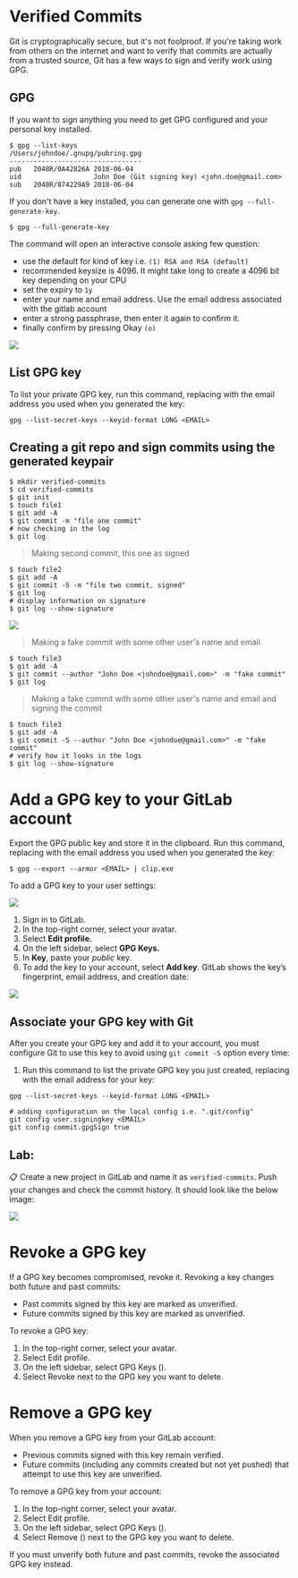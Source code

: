 # Verified Commits

Git is cryptographically secure, but it's not foolproof. If you're taking work from others on the internet and want to verify that commits are actually from a trusted source, Git has a few ways to sign and verify work using GPG.

## GPG
If you want to sign anything you need to get GPG configured and your personal key installed.

```shell
$ gpg --list-keys
/Users/johndoe/.gnupg/pubring.gpg
---------------------------------
pub   2048R/0A42826A 2018-06-04
uid                  John Doe (Git signing key) <john.doe@gmail.com>
sub   2048R/874229A9 2018-06-04
```

If you don't have a key installed, you can generate one with `gpg --full-generate-key`.

```shell
$ gpg --full-generate-key
```
The command will open an interactive console asking few question:
- use the default for kind of key i.e. `(1) RSA and RSA (default)`
- recommended keysize is 4096. It might take long to create a 4096 bit key depending on your CPU
- set the expiry to `1y`
- enter your name and email address. Use the email address associated with the gitlab account
- enter a strong passphrase, then enter it again to confirm it.
- finally confirm by pressing Okay `(o)`

![](/imgs/gpg-generate.png)

## List GPG key
To list your private GPG key, run this command, replacing <EMAIL> with the email address you used when you generated the key:

```shell
gpg --list-secret-keys --keyid-format LONG <EMAIL>
```

## Creating a git repo and sign commits using the generated keypair

```shell
$ mkdir verified-commits
$ cd verified-commits
$ git init
$ touch file1
$ git add -A
$ git commit -m "file one commit"
# now checking in the log
$ git log
```

> Making second commit, this one as signed

```shell
$ touch file2
$ git add -A
$ git commit -S -m "file two commit, signed"
$ git log
# display information on signature
$ git log --show-signature
```

![](/imgs/git-log-show-signature.png)

> Making a fake commit with some other user's name and email

```shell
$ touch file3
$ git add -A
$ git commit --author "John Doe <johndoe@gmail.com>" -m "fake commit"
$ git log
```

> Making a fake commit with some other user's name and email and signing the commit

```shell
$ touch file3
$ git add -A
$ git commit -S --author "John Doe <johndoe@gmail.com>" -m "fake commit"
# verify how it looks in the logs
$ git log --show-signature
```

# Add a GPG key to your GitLab account

Export the GPG public key and store it in the clipboard. Run this command, replacing <EMAIL> with the email address you used when you generated the key:

```shell
$ gpg --export --armor <EMAIL> | clip.exe
```

To add a GPG key to your user settings:

![](/imgs/add-gpg-keys.png)

  1. Sign in to GitLab.
  2. In the top-right corner, select your avatar.
  3. Select **Edit profile.**
  4. On the left sidebar, select **GPG Keys.**
  5. In **Key**, paste your _public_ key.
  6. To add the key to your account, select **Add key**. GitLab shows the key’s fingerprint, email address, and creation date:

![](/imgs/added-gpg-key-to-profile.png)


## Associate your GPG key with Git 
After you create your GPG key and add it to your account, you must configure Git to use this key to avoid using `git commit -S` option every time:

1. Run this command to list the private GPG key you just created, replacing <EMAIL> with the email address for your key:

```shell
gpg --list-secret-keys --keyid-format LONG <EMAIL>
```

```shell
# adding configuration on the local config i.e. ".git/config"
git config user.signingkey <EMAIL>
git config commit.gpgSign true
```

## Lab:

📋 Create a new project in GitLab and name it as `verified-commits`. Push your changes and check the commit history. It should look like the below image:

![](/imgs/verified-commit-history.png)

# Revoke a GPG key

If a GPG key becomes compromised, revoke it. Revoking a key changes both future and past commits:

  - Past commits signed by this key are marked as unverified.
  - Future commits signed by this key are marked as unverified.

To revoke a GPG key:

  1. In the top-right corner, select your avatar.
  2. Select Edit profile.
  3. On the left sidebar, select GPG Keys ().
  4. Select Revoke next to the GPG key you want to delete.

# Remove a GPG key

When you remove a GPG key from your GitLab account:

  - Previous commits signed with this key remain verified.
  - Future commits (including any commits created but not yet pushed) that attempt to use this key are unverified.

To remove a GPG key from your account:

  1. In the top-right corner, select your avatar.
  2. Select Edit profile.
  3. On the left sidebar, select GPG Keys ().
  4. Select Remove () next to the GPG key you want to delete.

If you must unverify both future and past commits, revoke the associated GPG key instead.
